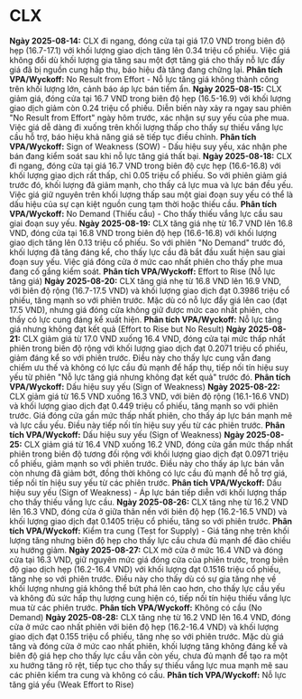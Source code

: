 # CLX

**Ngày 2025-08-14:** CLX đi ngang, đóng cửa tại giá 17.0 VND trong biên độ hẹp (16.7-17.1) với khối lượng giao dịch tăng lên 0.34 triệu cổ phiếu. Việc giá không đổi dù khối lượng gia tăng sau một đợt tăng giá cho thấy nỗ lực đẩy giá đã bị nguồn cung hấp thụ, báo hiệu đà tăng đang chững lại. **Phân tích VPA/Wyckoff:** No Result from Effort - Nỗ lực tăng giá không thành công trên khối lượng lớn, cảnh báo áp lực bán tiềm ẩn.
**Ngày 2025-08-15:** CLX giảm giá, đóng cửa tại 16.7 VND trong biên độ hẹp (16.5-16.9) với khối lượng giao dịch giảm còn 0.24 triệu cổ phiếu. Diễn biến này xảy ra ngay sau phiên "No Result from Effort" ngày hôm trước, xác nhận sự suy yếu của phe mua. Việc giá dễ dàng đi xuống trên khối lượng thấp cho thấy sự thiếu vắng lực cầu hỗ trợ, báo hiệu khả năng giá sẽ tiếp tục điều chỉnh. **Phân tích VPA/Wyckoff:** Sign of Weakness (SOW) - Dấu hiệu suy yếu, xác nhận phe bán đang kiểm soát sau khi nỗ lực tăng giá thất bại.
**Ngày 2025-08-18:** CLX đi ngang, đóng cửa tại giá 16.7 VND trong biên độ cực hẹp (16.6-16.8) với khối lượng giao dịch rất thấp, chỉ 0.05 triệu cổ phiếu. So với phiên giảm giá trước đó, khối lượng đã giảm mạnh, cho thấy cả lực mua và lực bán đều yếu. Việc giá giữ nguyên trên khối lượng thấp sau một giai đoạn suy yếu có thể là dấu hiệu của sự cạn kiệt nguồn cung tạm thời hoặc thiếu cầu. **Phân tích VPA/Wyckoff:** No Demand (Thiếu cầu) - Cho thấy thiếu vắng lực cầu sau giai đoạn suy yếu.
**Ngày 2025-08-19:** CLX tăng giá nhẹ từ 16.7 VND lên 16.8 VND, đóng cửa tại 16.8 VND trong biên độ hẹp (16.6-16.8) với khối lượng giao dịch tăng lên 0.13 triệu cổ phiếu. So với phiên "No Demand" trước đó, khối lượng đã tăng đáng kể, cho thấy lực cầu đã bắt đầu xuất hiện sau giai đoạn suy yếu. Việc giá đóng cửa ở mức cao nhất phiên cho thấy phe mua đang cố gắng kiểm soát. **Phân tích VPA/Wyckoff:** Effort to Rise (Nỗ lực tăng giá)
**Ngày 2025-08-20:** CLX tăng giá nhẹ từ 16.8 VND lên 16.9 VND, với biên độ rộng (16.7-17.5 VND) và khối lượng giao dịch đạt 0.3986 triệu cổ phiếu, tăng mạnh so với phiên trước. Mặc dù có nỗ lực đẩy giá lên cao (đạt 17.5 VND), nhưng giá đóng cửa không giữ được mức cao nhất phiên, cho thấy có lực cung đáng kể xuất hiện. **Phân tích VPA/Wyckoff:** Nỗ lực tăng giá nhưng không đạt kết quả (Effort to Rise but No Result)
**Ngày 2025-08-21:** CLX giảm giá từ 17.0 VND xuống 16.4 VND, đóng cửa tại mức thấp nhất phiên trong biên độ rộng với khối lượng giao dịch đạt 0.2071 triệu cổ phiếu, giảm đáng kể so với phiên trước. Điều này cho thấy lực cung vẫn đang chiếm ưu thế và không có lực cầu đủ mạnh để hấp thụ, tiếp nối tín hiệu suy yếu từ phiên "Nỗ lực tăng giá nhưng không đạt kết quả" trước đó. **Phân tích VPA/Wyckoff:** Dấu hiệu suy yếu (Sign of Weakness)
**Ngày 2025-08-22:** CLX giảm giá từ 16.5 VND xuống 16.3 VND, với biên độ rộng (16.1-16.6 VND) và khối lượng giao dịch đạt 0.449 triệu cổ phiếu, tăng mạnh so với phiên trước. Giá đóng cửa gần mức thấp nhất phiên, cho thấy áp lực bán mạnh mẽ và lực cầu yếu. Điều này tiếp nối tín hiệu suy yếu từ các phiên trước. **Phân tích VPA/Wyckoff:** Dấu hiệu suy yếu (Sign of Weakness)
**Ngày 2025-08-25:** CLX giảm giá từ 16.4 VND xuống 16.2 VND, đóng cửa gần mức thấp nhất phiên trong biên độ tương đối rộng với khối lượng giao dịch đạt 0.0971 triệu cổ phiếu, giảm mạnh so với phiên trước. Điều này cho thấy áp lực bán vẫn còn nhưng đã giảm bớt, đồng thời không có lực cầu đủ mạnh để hỗ trợ giá, tiếp nối tín hiệu suy yếu từ các phiên trước. **Phân tích VPA/Wyckoff:** Dấu hiệu suy yếu (Sign of Weakness) - Áp lực bán tiếp diễn với khối lượng thấp cho thấy thiếu vắng lực cầu.
**Ngày 2025-08-26:** CLX tăng nhẹ từ 16.2 VND lên 16.3 VND, đóng cửa ở giữa thân nến với biên độ hẹp (16.2-16.5 VND) và khối lượng giao dịch đạt 0.1405 triệu cổ phiếu, tăng so với phiên trước. **Phân tích VPA/Wyckoff:** Kiểm tra cung (Test for Supply) - Giá tăng nhẹ trên khối lượng tăng nhưng biên độ hẹp cho thấy lực cầu chưa đủ mạnh để đảo chiều xu hướng giảm.
**Ngày 2025-08-27:** CLX mở cửa ở mức 16.4 VND và đóng cửa tại 16.3 VND, giữ nguyên mức giá đóng cửa của phiên trước, trong biên độ giao dịch hẹp (16.2-16.4 VND) với khối lượng đạt 0.1516 triệu cổ phiếu, tăng nhẹ so với phiên trước. Điều này cho thấy dù có sự gia tăng nhẹ về khối lượng nhưng giá không thể bứt phá lên cao hơn, cho thấy lực cầu yếu và không đủ sức hấp thụ lượng cung hiện có, tiếp nối tín hiệu thiếu vắng lực mua từ các phiên trước. **Phân tích VPA/Wyckoff:** Không có cầu (No Demand)
**Ngày 2025-08-28:** CLX tăng nhẹ từ 16.2 VND lên 16.4 VND, đóng cửa ở mức cao nhất phiên với biên độ hẹp (16.2-16.4 VND) và khối lượng giao dịch đạt 0.155 triệu cổ phiếu, tăng nhẹ so với phiên trước. Mặc dù giá tăng và đóng cửa ở mức cao nhất phiên, khối lượng tăng không đáng kể và biên độ giá hẹp cho thấy lực cầu vẫn còn yếu, chưa đủ mạnh để tạo ra một xu hướng tăng rõ rệt, tiếp tục cho thấy sự thiếu vắng lực mua mạnh mẽ sau các phiên kiểm tra cung và không có cầu. **Phân tích VPA/Wyckoff:** Nỗ lực tăng giá yếu (Weak Effort to Rise)
